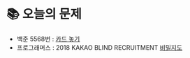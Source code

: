 # 📚 오늘의 문제
- 백준 5568번 : [카드 놓기](https://www.acmicpc.net/problem/5568)
- 프로그래머스 : 2018 KAKAO BLIND RECRUITMENT [비밀지도](https://school.programmers.co.kr/learn/courses/30/lessons/17681)
